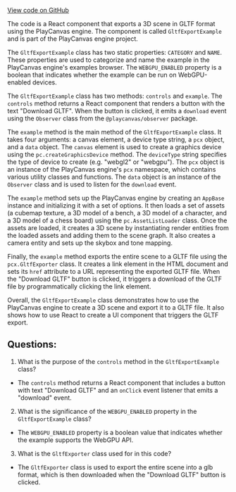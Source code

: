 [View code on GitHub](https://github.com/playcanvas/engine/examples/src/examples/loaders/gltf-export.tsx)

The code is a React component that exports a 3D scene in GLTF format using the PlayCanvas engine. The component is called `GltfExportExample` and is part of the PlayCanvas engine project. 

The `GltfExportExample` class has two static properties: `CATEGORY` and `NAME`. These properties are used to categorize and name the example in the PlayCanvas engine's examples browser. The `WEBGPU_ENABLED` property is a boolean that indicates whether the example can be run on WebGPU-enabled devices.

The `GltfExportExample` class has two methods: `controls` and `example`. The `controls` method returns a React component that renders a button with the text "Download GLTF". When the button is clicked, it emits a `download` event using the `Observer` class from the `@playcanvas/observer` package.

The `example` method is the main method of the `GltfExportExample` class. It takes four arguments: a canvas element, a device type string, a `pcx` object, and a `data` object. The `canvas` element is used to create a graphics device using the `pc.createGraphicsDevice` method. The `deviceType` string specifies the type of device to create (e.g. "webgl2" or "webgpu"). The `pcx` object is an instance of the PlayCanvas engine's `pcx` namespace, which contains various utility classes and functions. The `data` object is an instance of the `Observer` class and is used to listen for the `download` event.

The `example` method sets up the PlayCanvas engine by creating an `AppBase` instance and initializing it with a set of options. It then loads a set of assets (a cubemap texture, a 3D model of a bench, a 3D model of a character, and a 3D model of a chess board) using the `pc.AssetListLoader` class. Once the assets are loaded, it creates a 3D scene by instantiating render entities from the loaded assets and adding them to the scene graph. It also creates a camera entity and sets up the skybox and tone mapping.

Finally, the `example` method exports the entire scene to a GLTF file using the `pcx.GltfExporter` class. It creates a link element in the HTML document and sets its `href` attribute to a URL representing the exported GLTF file. When the "Download GLTF" button is clicked, it triggers a download of the GLTF file by programmatically clicking the link element.

Overall, the `GltfExportExample` class demonstrates how to use the PlayCanvas engine to create a 3D scene and export it to a GLTF file. It also shows how to use React to create a UI component that triggers the GLTF export.
## Questions: 
 1. What is the purpose of the `controls` method in the `GltfExportExample` class?
- The `controls` method returns a React component that includes a button with text "Download GLTF" and an `onClick` event listener that emits a "download" event.

2. What is the significance of the `WEBGPU_ENABLED` property in the `GltfExportExample` class?
- The `WEBGPU_ENABLED` property is a boolean value that indicates whether the example supports the WebGPU API.

3. What is the `GltfExporter` class used for in this code?
- The `GltfExporter` class is used to export the entire scene into a glb format, which is then downloaded when the "Download GLTF" button is clicked.